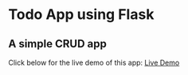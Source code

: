# Todo App using Flask
## A simple CRUD app

Click below for the live demo of this app:
[Live Demo](https://todoapplearningflask.herokuapp.com/)